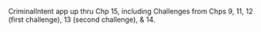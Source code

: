 
CriminalIntent app up thru Chp 15, including Challenges from Chps 9, 11, 12 (first challenge), 13 (second challenge), & 14.
